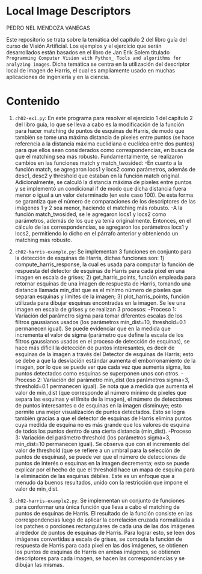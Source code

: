 # Local Image Descriptors

PEDRO NEL MENDOZA VANEGAS

Este repositorio se trata sobre la temática del capítulo 2 del libro guía del curso de Visión Artificial. Los ejemplos y el ejercicio que serán desarrollados están basados en el libro de Jan Erik Solem titulado ``Programming Computer Vision with Python_ Tools and algorithms for analyzing images``. Dicha temática se centra en la utilización del descriptor local de imagen de Harris, el cual es ampliamente usado en muchas aplicaciones de ingeniería y en la ciencia. 

# Contenido

1. ``ch02-ex1.py``: En este programa para resolver el ejercicio 1 del capítulo 2 del libro guía, lo que se lleva a cabo es la modificación de la función para hacer matching de puntos de esquinas de Harris, de modo que también se tome una máxima distancia de pixeles entre puntos (se hace referencia a la distancia máxima euclidiana o euclídea entre dos puntos) para que ellos sean considerados como correspondencias, en busca de que el matching sea más robusto. 
Fundamentalmente, se realizaron cambios en las funciones match y match_twosided: 
-En cuanto a la función match, se agregaron locs1 y locs2 como parámetros, además de desc1, desc2 y threshold que estaban en la función match original. Adicionalmente, se calculó la distancia máxima de pixeles entre puntos y se implementó un condicional if de modo que dicha distancia fuera menor o igual a un valor determinado (en este caso 100). De esta forma se garantiza que el número de comparaciones de los descriptores de las imágenes 1 y 2 sea menor, haciendo el matching más robusto.
-A la función match_twosided, se le agregaron locs1 y locs2 como parámetros, además de los que ya tenía originalmente. Entonces, en el cálculo de las correspondencias, se agregaron los parámetros locs1 y locs2, permitiendo lo dicho en el párrafo anterior y obteniendo un matching más robusto.

2. ``ch02-harris-example.py``: Se implementan 3 funciones en conjunto para la detección de esquinas de Harris, dichas funciones son: 1) compute_harris_response, la cual es usada para computar la función de respuesta del detector de esquinas de Harris para cada pixel en una imagen en escala de grises; 2) get_harris_points, función empleada para retornar esquinas de una imagen de respuesta de Harris, tomando una distancia llamada min_dist que es el mínimo número de pixeles que separan esquinas y límites de la imagen; 3) plot_harris_points, función utilizada para dibujar esquinas encontradas en la imagen. 
Se lee una imagen en escala de grises y se realizan 3 procesos:
-Proceso 1: Variación del parámetro sigma para tomar diferentes escalas de los filtros gaussianos usados (los parámetros min_dist=10, threshold=0.1 permanecen igual). Se puede evidenciar que en la medida que incrementa el valor de sigma (parámetro que define la escala de los filtros gaussianos usados en el proceso de detección de esquinas), se hace más díficil la detección de puntos interesantes, es decir de esquinas de la imagen a través del Detector de esquinas de Harris; esto se debe a que la desviación estándar aumenta el emborronamiento de la imagen, por lo que se puede ver que cada vez que aumenta sigma, los puntos detectados como esquinas se superponen unos con otros.
-Proceso 2: Variación del parámetro min_dist (los parámetros sigma=3, threshold=0.1 permanecen igual). Se nota que a medida que aumenta el valor de min_dist (que corresponde al número mínimo de pixeles que separa las esquinas y el límite de la imagen), el número de 
detecciones de puntos interesantes o de esquinas en la imagen disminuye; esto permite una mejor visualización de puntos detectados. Esto se logra también gracias a que el detector de esquinas de Harris elimina puntos cuya medida de esquina no es más grande que los valores de esquina de todos los puntos dentro de una cierta distancia (min_dist).
-Proceso 3: Variación del parámetro threshold (los parámetros sigma=3, min_dist=10 permanecen igual). Se observa que con el incremento del valor de threshold (que se refiere a un umbral para la selección de puntos de esquinas), se puede ver que el número de detecciones
de puntos de interés o esquinas en la imagen decrementa; esto se puede explicar por el hecho de que el threshold hace un mapa de esquina para la eliminación de las esquinas débiles. Este es un enfoque que a menudo da buenos resultados, unido con la restricción que impone el valor de min_dist.

3. ``ch02-harris-example2.py``: Se implementan un conjunto de funciones para conformar una única función que lleva a cabo el matching de puntos de esquinas de Harris. El resultado de la función consiste en las correspondencias luego de aplicar la correlación cruzada normalizada a los patches o porciones rectangulares de cada una de las dos imágenes alrededor de puntos de esquinas de Harris. Para lograr esto, se leen dos imágenes convertidas a escala de grises, se computa la función de respuesta de Harris para cada pixel en las dos imágenes, se obtienen los puntos de esquinas de Harris en ambas imágenes, se obtienen descriptores para cada imagen, se hacen las correspondencias y se dibujan las mismas.
